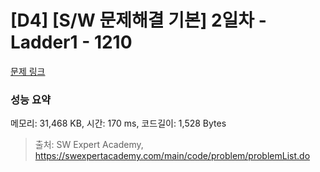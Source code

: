# [D4] [S/W 문제해결 기본] 2일차 - Ladder1 - 1210 

[문제 링크](https://swexpertacademy.com/main/code/problem/problemDetail.do?contestProbId=AV14ABYKADACFAYh) 

### 성능 요약

메모리: 31,468 KB, 시간: 170 ms, 코드길이: 1,528 Bytes



> 출처: SW Expert Academy, https://swexpertacademy.com/main/code/problem/problemList.do